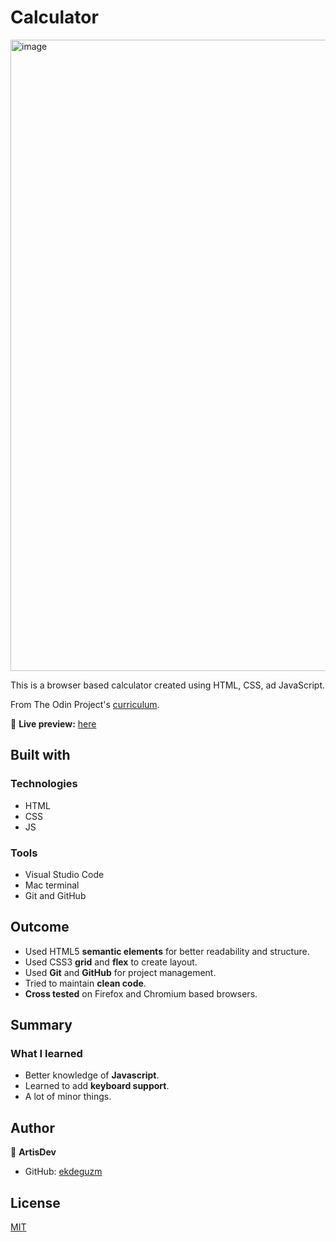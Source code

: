 # Calculator

<img width="1010" alt="image" src="https://user-images.githubusercontent.com/35510088/179314725-55af8d34-9e8a-4f02-8c91-63e29d9d180c.png">

This is a browser based calculator created using HTML, CSS, ad JavaScript.

From The Odin Project's [curriculum](https://www.theodinproject.com/courses/foundations/lessons/calculator).

🔗 **Live preview:** [here](https://ekdeguzm.github.io/calculator/)

## Built with

### Technologies

* HTML
* CSS
* JS

### Tools

* Visual Studio Code
* Mac terminal
* Git and GitHub

## Outcome

* Used HTML5 **semantic elements** for better readability and structure.
* Used CSS3 **grid** and **flex** to create layout.
* Used **Git** and **GitHub** for project management.
* Tried to maintain **clean code**.
* **Cross tested** on Firefox and Chromium based browsers.

## Summary

### What I learned

* Better knowledge of **Javascript**.
* Learned to add **keyboard support**.
* A lot of minor things.

## Author

👤 **ArtisDev**
* GitHub: [ekdeguzm](https://github.com/ekdeguzm)

## License
[MIT](https://choosealicense.com/licenses/mit/)